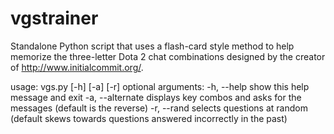 vgstrainer
==========

Standalone Python script that uses a flash-card style method to help memorize the three-letter Dota 2 chat combinations designed by the creator of http://www.initialcommit.org/.

usage: vgs.py [-h] [-a] [-r]
optional arguments:
  -h, --help       show this help message and exit
  -a, --alternate  displays key combos and asks for the messages (default is
                   the reverse)
  -r, --rand       selects questions at random (default skews towards
                   questions answered incorrectly in the past)